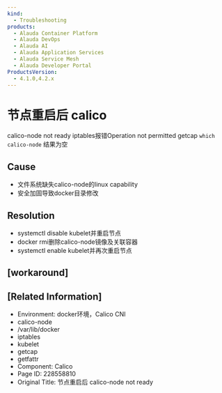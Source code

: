 ```yaml
---
kind:
  - Troubleshooting
products:
  - Alauda Container Platform
  - Alauda DevOps
  - Alauda AI
  - Alauda Application Services
  - Alauda Service Mesh
  - Alauda Developer Portal
ProductsVersion:
  - 4.1.0,4.2.x
---
```

<!-- A type of document that involves encountering a fault, diagnosing it, performing root cause analysis, and providing solutions. -->

# 节点重启后 calico

calico-node not ready iptables报错Operation not permitted getcap `which calico-node` 结果为空

## Cause
- 文件系统缺失calico-node的linux capability
- 安全加固导致docker目录修改

## Resolution
- systemctl disable kubelet并重启节点
- docker rmi删除calico-node镜像及关联容器
- systemctl enable kubelet并再次重启节点

## [workaround]

## [Related Information]
- Environment: docker环境，Calico CNI
- calico-node
- /var/lib/docker
- iptables
- kubelet
- getcap
- getfattr
- Component: Calico
- Page ID: 228558810
- Original Title: 节点重启后 calico-node not ready

